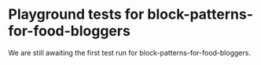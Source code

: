 # Playground tests for block-patterns-for-food-bloggers
We are still awaiting the first test run for block-patterns-for-food-bloggers.

